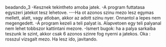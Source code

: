 beadando_3
-Kesznek tekintheto amoba jatek. 
-A program futtatasa egyszeri jatekot tesz lehetove. ---Ha ot azonos szinu mezo lesz egymas mellett, alatt, vagy atloban, akkor az adott szinu nyer. Onnantol a lepes nem megengedett.
-A program kezeli a teli palyat is. Alapvetoen egy teli palyanal nem lehet tobbszor kattintani mezore.
-Ismert bugok: ha a palya sarkaiba teszunk le szint, akkor csak 6 azonos szinre fog nyerni a jatekos.
Oka : rosszul vizsgalt mezo. Ha lesz ido, javitando.
